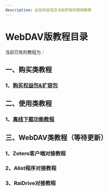 ```yaml
---
description: 此处将会包含当前所有的使用教程
---
```


# WebDAV版教程目录

当前已有的教程为：

## 一、购买类教程

### 1、[购买权益包&扩容包](gou-mai-quan-yi-bao-kuo-rong-bao-jiao-cheng.md)

## 二、使用类教程

### 1、[离线下载功能教程](li-xian-xia-zai-gong-neng-jiao-cheng.md)

## 三、WebDAV类教程（等待更新）

### 1、Zotero客户端对接教程

### 2、Alist程序对接教程

### 3、RaiDrive对接教程

